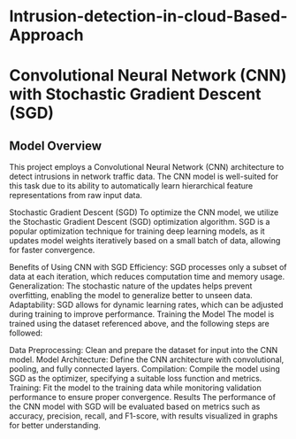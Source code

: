 # Intrusion-detection-in-cloud-Based-Approach

# Convolutional Neural Network (CNN) with Stochastic Gradient Descent (SGD)

## Model Overview
This project employs a Convolutional Neural Network (CNN) architecture to detect intrusions in network traffic data. The CNN model is well-suited for this task due to its ability to automatically learn hierarchical feature representations from raw input data.

Stochastic Gradient Descent (SGD)
To optimize the CNN model, we utilize the Stochastic Gradient Descent (SGD) optimization algorithm. SGD is a popular optimization technique for training deep learning models, as it updates model weights iteratively based on a small batch of data, allowing for faster convergence.

Benefits of Using CNN with SGD
Efficiency: SGD processes only a subset of data at each iteration, which reduces computation time and memory usage.
Generalization: The stochastic nature of the updates helps prevent overfitting, enabling the model to generalize better to unseen data.
Adaptability: SGD allows for dynamic learning rates, which can be adjusted during training to improve performance.
Training the Model
The model is trained using the dataset referenced above, and the following steps are followed:

Data Preprocessing: Clean and prepare the dataset for input into the CNN model.
Model Architecture: Define the CNN architecture with convolutional, pooling, and fully connected layers.
Compilation: Compile the model using SGD as the optimizer, specifying a suitable loss function and metrics.
Training: Fit the model to the training data while monitoring validation performance to ensure proper convergence.
Results
The performance of the CNN model with SGD will be evaluated based on metrics such as accuracy, precision, recall, and F1-score, with results visualized in graphs for better understanding.
